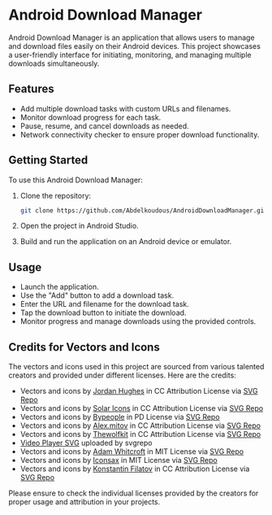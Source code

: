 # Android Download Manager

Android Download Manager is an application that allows users to manage and download files easily on their Android devices. This project showcases a user-friendly interface for initiating, monitoring, and managing multiple downloads simultaneously.

## Features

- Add multiple download tasks with custom URLs and filenames.
- Monitor download progress for each task.
- Pause, resume, and cancel downloads as needed.
- Network connectivity checker to ensure proper download functionality.

## Getting Started

To use this Android Download Manager:

1. Clone the repository:
    ```bash
    git clone https://github.com/Abdelkoudous/AndroidDownloadManager.git
    ```

2. Open the project in Android Studio.
3. Build and run the application on an Android device or emulator.

## Usage

- Launch the application.
- Use the "Add" button to add a download task.
- Enter the URL and filename for the download task.
- Tap the download button to initiate the download.
- Monitor progress and manage downloads using the provided controls.

## Credits for Vectors and Icons

The vectors and icons used in this project are sourced from various talented creators and provided under different licenses. Here are the credits:

- Vectors and icons by [Jordan Hughes](https://www.figma.com/@designer?ref=svgrepo.com) in CC Attribution License via [SVG Repo](https://www.svgrepo.com/)
- Vectors and icons by [Solar Icons](https://www.figma.com/community/file/1166831539721848736?ref=svgrepo.com) in CC Attribution License via [SVG Repo](https://www.svgrepo.com/)
- Vectors and icons by [Bypeople](https://www.bypeople.com/minimal-free-pixel-perfect-icons/?ref=svgrepo.com) in PD License via [SVG Repo](https://www.svgrepo.com/)
- Vectors and icons by [Alex.mitov](http://sanckles.com/?ref=svgrepo.com) in CC Attribution License via [SVG Repo](https://www.svgrepo.com/)
- Vectors and icons by [Thewolfkit](https://www.figma.com/@thewolfkit?ref=svgrepo.com) in CC Attribution License via [SVG Repo](https://www.svgrepo.com/)
- [Video Player SVG](https://www.svgrepo.com/svg/149809/video-player) uploaded by svgrepo
- Vectors and icons by [Adam Whitcroft](https://github.com/d8vjork/batch-icons?ref=svgrepo.com) in MIT License via [SVG Repo](https://www.svgrepo.com/)
- Vectors and icons by [Iconsax](https://github.com/lusaxweb/iconsax?ref=svgrepo.com) in MIT License via [SVG Repo](https://www.svgrepo.com/)
- Vectors and icons by [Konstantin Filatov](https://www.figma.com/@thinkcly?ref=svgrepo.com) in CC Attribution License via [SVG Repo](https://www.svgrepo.com/)

Please ensure to check the individual licenses provided by the creators for proper usage and attribution in your projects.



